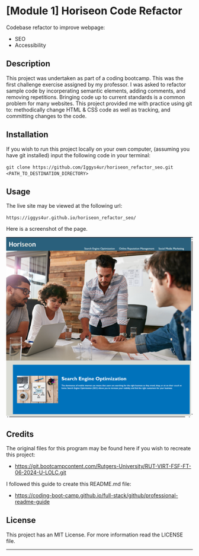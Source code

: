 # [Module 1] Horiseon Code Refactor
Codebase refactor to improve webpage:
- SEO
- Accessibility

## Description
This project was undertaken as part of a coding bootcamp. This was the first challenge exercise assigned by my professor. I was asked to refactor sample code by incorperating semantic elements, adding comments, and removing repetitions. Bringing code up to current standards is a common problem for many websites. This project provided me with practice using git to: methodically change HTML & CSS code as well as tracking, and committing changes to the code.

## Installation
If you wish to run this project locally on your own computer, (assuming you have git installed) input the following code in your terminal:

`git clone https://github.com/Iggys4ur/horiseon_refactor_seo.git <PATH_TO_DESTINATION_DIRECTORY>`

## Usage
The live site may be viewed at the following url:

`https://iggys4ur.github.io/horiseon_refactor_seo/`

Here is a screenshot of the page.

![Alt text](./assets/images/final-result.png)
    
## Credits
The original files for this program may be found here if you wish to recreate this project:
- https://git.bootcampcontent.com/Rutgers-University/RUT-VIRT-FSF-FT-06-2024-U-LOLC.git

I followed this guide to create this README.md file:
- https://coding-boot-camp.github.io/full-stack/github/professional-readme-guide

## License
This project has an MIT License. For more information read the LICENSE file.

---